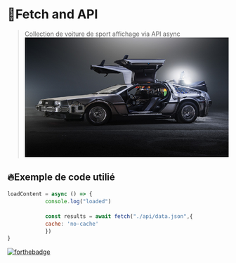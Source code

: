 # 🥉Fetch and API 
> Collection de voiture de sport affichage via API async
>![cover](asset/delorean.jpg)

## 🔥Exemple de code utilié
```js
loadContent = async () => {
            console.log("loaded")
            
            const results = await fetch("./api/data.json",{
            cache: 'no-cache'
            })
}
```
[![forthebadge](https://forthebadge.com/images/badges/made-with-javascript.svg)](https://forthebadge.com)
